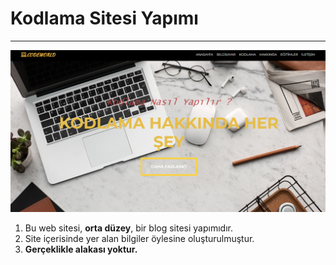 # Kodlama Sitesi Yapımı
---
![Image](kodlama.png)
1. Bu web sitesi, <strong>orta düzey</strong>, bir blog sitesi yapımıdır.
2. Site içerisinde yer alan bilgiler öylesine oluşturulmuştur.
3. <strong>Gerçeklikle alakası yoktur.</strong>


